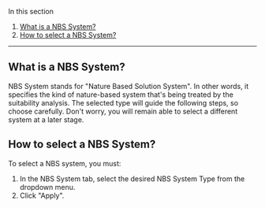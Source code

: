 In this section

1. [What is a NBS System?](#what-is-a-nbs-system?)
2. [How to select a NBS System?](#how-to-select-a-nbs-system?)

---

## What is a NBS System?

NBS System stands for "Nature Based Solution System". In other words, it specifies the kind of nature-based system that's being treated by the suitability analysis. The selected type will guide the following steps, so choose carefully. Don't worry, you will remain able to select a different system at a later stage.

## How to select a NBS System?

To select a NBS system, you must:

1. In the NBS System tab, select the desired NBS System Type from the dropdown menu.
2. Click "Apply".
